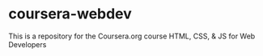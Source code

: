 # coursera-webdev
This is a repository for the Coursera.org course HTML, CSS, &amp; JS for Web Developers
